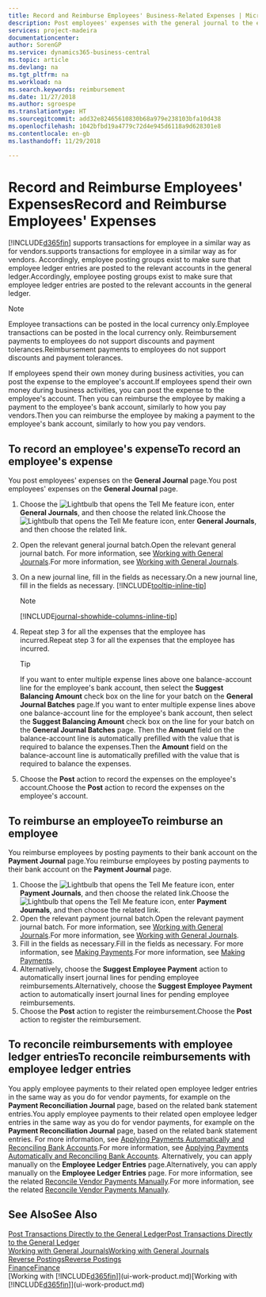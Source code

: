 ```yaml
---
title: Record and Reimburse Employees' Business-Related Expenses | Microsoft Docs
description: Post employees' expenses with the general journal to the employee's account and later post a payment to the employee's bank account to reimburse for the business-related expense.
services: project-madeira
documentationcenter: 
author: SorenGP
ms.service: dynamics365-business-central
ms.topic: article
ms.devlang: na
ms.tgt_pltfrm: na
ms.workload: na
ms.search.keywords: reimbursement
ms.date: 11/27/2018
ms.author: sgroespe
ms.translationtype: HT
ms.sourcegitcommit: add32e82465610830b68a979e238103bfa10d438
ms.openlocfilehash: 1042bfbd19a4779c72d4e945d6118a9d628301e8
ms.contentlocale: en-gb
ms.lasthandoff: 11/29/2018

---
```

# <a name="record-and-reimburse-employees-expenses"></a><span data-ttu-id="bee6a-103">Record and Reimburse Employees' Expenses</span><span class="sxs-lookup"><span data-stu-id="bee6a-103">Record and Reimburse Employees' Expenses</span></span>
[!INCLUDE[d365fin](includes/d365fin_md.md)] <span data-ttu-id="bee6a-104">supports transactions for employee in a similar way as for vendors.</span><span class="sxs-lookup"><span data-stu-id="bee6a-104">supports transactions for employee in a similar way as for vendors.</span></span> <span data-ttu-id="bee6a-105">Accordingly, employee posting groups exist to make sure that employee ledger entries are posted to the relevant accounts in the general ledger.</span><span class="sxs-lookup"><span data-stu-id="bee6a-105">Accordingly, employee posting groups exist to make sure that employee ledger entries are posted to the relevant accounts in the general ledger.</span></span>

> [!NOTE]  
> <span data-ttu-id="bee6a-106">Employee transactions can be posted in the local currency only.</span><span class="sxs-lookup"><span data-stu-id="bee6a-106">Employee transactions can be posted in the local currency only.</span></span> <span data-ttu-id="bee6a-107">Reimbursement payments to employees do not support discounts and payment tolerances.</span><span class="sxs-lookup"><span data-stu-id="bee6a-107">Reimbursement payments to employees do not support discounts and payment tolerances.</span></span>

<span data-ttu-id="bee6a-108">If employees spend their own money during business activities, you can post the expense to the employee's account.</span><span class="sxs-lookup"><span data-stu-id="bee6a-108">If employees spend their own money during business activities, you can post the expense to the employee's account.</span></span> <span data-ttu-id="bee6a-109">Then you can reimburse the employee by making a payment to the employee's bank account, similarly to how you pay vendors.</span><span class="sxs-lookup"><span data-stu-id="bee6a-109">Then you can reimburse the employee by making a payment to the employee's bank account, similarly to how you pay vendors.</span></span>

## <a name="to-record-an-employees-expense"></a><span data-ttu-id="bee6a-110">To record an employee's expense</span><span class="sxs-lookup"><span data-stu-id="bee6a-110">To record an employee's expense</span></span>
<span data-ttu-id="bee6a-111">You post employees' expenses on the **General Journal** page.</span><span class="sxs-lookup"><span data-stu-id="bee6a-111">You post employees' expenses on the **General Journal** page.</span></span>
1. <span data-ttu-id="bee6a-112">Choose the ![Lightbulb that opens the Tell Me feature](media/ui-search/search_small.png "Tell me what you want to do") icon, enter **General Journals**, and then choose the related link.</span><span class="sxs-lookup"><span data-stu-id="bee6a-112">Choose the ![Lightbulb that opens the Tell Me feature](media/ui-search/search_small.png "Tell me what you want to do") icon, enter **General Journals**, and then choose the related link.</span></span>
2. <span data-ttu-id="bee6a-113">Open the relevant general journal batch.</span><span class="sxs-lookup"><span data-stu-id="bee6a-113">Open the relevant general journal batch.</span></span> <span data-ttu-id="bee6a-114">For more information, see [Working with General Journals](ui-work-general-journals.md).</span><span class="sxs-lookup"><span data-stu-id="bee6a-114">For more information, see [Working with General Journals](ui-work-general-journals.md).</span></span>
3. <span data-ttu-id="bee6a-115">On a new journal line, fill in the fields as necessary.</span><span class="sxs-lookup"><span data-stu-id="bee6a-115">On a new journal line, fill in the fields as necessary.</span></span> [!INCLUDE[tooltip-inline-tip](includes/tooltip-inline-tip_md.md)]    

    > [!NOTE]
    > [!INCLUDE[journal-showhide-columns-inline-tip](includes/journal-showhide-columns-inline-tip.md)]
4. <span data-ttu-id="bee6a-116">Repeat step 3 for all the expenses that the employee has incurred.</span><span class="sxs-lookup"><span data-stu-id="bee6a-116">Repeat step 3 for all the expenses that the employee has incurred.</span></span>

    > [!TIP]  
    > <span data-ttu-id="bee6a-117">If you want to enter multiple expense lines above one balance-account line for the employee's bank account, then select the **Suggest Balancing Amount** check box on the line for your batch on the **General Journal Batches** page.</span><span class="sxs-lookup"><span data-stu-id="bee6a-117">If you want to enter multiple expense lines above one balance-account line for the employee's bank account, then select the **Suggest Balancing Amount** check box on the line for your batch on the **General Journal Batches** page.</span></span> <span data-ttu-id="bee6a-118">Then the **Amount** field on the balance-account line is automatically prefilled with the value that is required to balance the expenses.</span><span class="sxs-lookup"><span data-stu-id="bee6a-118">Then the **Amount** field on the balance-account line is automatically prefilled with the value that is required to balance the expenses.</span></span>
5. <span data-ttu-id="bee6a-119">Choose the **Post** action to record the expenses on the employee's account.</span><span class="sxs-lookup"><span data-stu-id="bee6a-119">Choose the **Post** action to record the expenses on the employee's account.</span></span>

## <a name="to-reimburse-an-employee"></a><span data-ttu-id="bee6a-120">To reimburse an employee</span><span class="sxs-lookup"><span data-stu-id="bee6a-120">To reimburse an employee</span></span>
<span data-ttu-id="bee6a-121">You reimburse employees by posting payments to their bank account on the **Payment Journal** page.</span><span class="sxs-lookup"><span data-stu-id="bee6a-121">You reimburse employees by posting payments to their bank account on the **Payment Journal** page.</span></span>
1. <span data-ttu-id="bee6a-122">Choose the ![Lightbulb that opens the Tell Me feature](media/ui-search/search_small.png "Tell me what you want to do") icon, enter **Payment Journals**, and then choose the related link.</span><span class="sxs-lookup"><span data-stu-id="bee6a-122">Choose the ![Lightbulb that opens the Tell Me feature](media/ui-search/search_small.png "Tell me what you want to do") icon, enter **Payment Journals**, and then choose the related link.</span></span>
2. <span data-ttu-id="bee6a-123">Open the relevant payment journal batch.</span><span class="sxs-lookup"><span data-stu-id="bee6a-123">Open the relevant payment journal batch.</span></span> <span data-ttu-id="bee6a-124">For more information, see [Working with General Journals](ui-work-general-journals.md).</span><span class="sxs-lookup"><span data-stu-id="bee6a-124">For more information, see [Working with General Journals](ui-work-general-journals.md).</span></span>
3. <span data-ttu-id="bee6a-125">Fill in the fields as necessary.</span><span class="sxs-lookup"><span data-stu-id="bee6a-125">Fill in the fields as necessary.</span></span> <span data-ttu-id="bee6a-126">For more information, see [Making Payments](payables-make-payments.md).</span><span class="sxs-lookup"><span data-stu-id="bee6a-126">For more information, see [Making Payments](payables-make-payments.md).</span></span>
4. <span data-ttu-id="bee6a-127">Alternatively, choose the **Suggest Employee Payment** action to automatically insert journal lines for pending employee reimbursements.</span><span class="sxs-lookup"><span data-stu-id="bee6a-127">Alternatively, choose the **Suggest Employee Payment** action to automatically insert journal lines for pending employee reimbursements.</span></span>
5. <span data-ttu-id="bee6a-128">Choose the **Post** action to register the reimbursement.</span><span class="sxs-lookup"><span data-stu-id="bee6a-128">Choose the **Post** action to register the reimbursement.</span></span>  

## <a name="to-reconcile-reimbursements-with-employee-ledger-entries"></a><span data-ttu-id="bee6a-129">To reconcile reimbursements with employee ledger entries</span><span class="sxs-lookup"><span data-stu-id="bee6a-129">To reconcile reimbursements with employee ledger entries</span></span>
<span data-ttu-id="bee6a-130">You apply employee payments to their related open employee ledger entries in the same way as you do for vendor payments, for example on the **Payment Reconciliation Journal** page, based on the related bank statement entries.</span><span class="sxs-lookup"><span data-stu-id="bee6a-130">You apply employee payments to their related open employee ledger entries in the same way as you do for vendor payments, for example on the **Payment Reconciliation Journal** page, based on the related bank statement entries.</span></span> <span data-ttu-id="bee6a-131">For more information, see [Applying Payments Automatically and Reconciling Bank Accounts](receivables-apply-payments-auto-reconcile-bank-accounts.md).</span><span class="sxs-lookup"><span data-stu-id="bee6a-131">For more information, see [Applying Payments Automatically and Reconciling Bank Accounts](receivables-apply-payments-auto-reconcile-bank-accounts.md).</span></span> <span data-ttu-id="bee6a-132">Alternatively, you can apply manually on the **Employee Ledger Entries** page.</span><span class="sxs-lookup"><span data-stu-id="bee6a-132">Alternatively, you can apply manually on the **Employee Ledger Entries** page.</span></span> <span data-ttu-id="bee6a-133">For more information, see the related [Reconcile Vendor Payments Manually](payables-how-apply-purchase-transactions-manually.md).</span><span class="sxs-lookup"><span data-stu-id="bee6a-133">For more information, see the related [Reconcile Vendor Payments Manually](payables-how-apply-purchase-transactions-manually.md).</span></span>  

## <a name="see-also"></a><span data-ttu-id="bee6a-134">See Also</span><span class="sxs-lookup"><span data-stu-id="bee6a-134">See Also</span></span>
[<span data-ttu-id="bee6a-135">Post Transactions Directly to the General Ledger</span><span class="sxs-lookup"><span data-stu-id="bee6a-135">Post Transactions Directly to the General Ledger</span></span>](finance-how-post-transactions-directly.md)  
[<span data-ttu-id="bee6a-136">Working with General Journals</span><span class="sxs-lookup"><span data-stu-id="bee6a-136">Working with General Journals</span></span>](ui-work-general-journals.md)  
[<span data-ttu-id="bee6a-137">Reverse Postings</span><span class="sxs-lookup"><span data-stu-id="bee6a-137">Reverse Postings</span></span>](finance-how-reverse-journal-posting.md)  
[<span data-ttu-id="bee6a-138">Finance</span><span class="sxs-lookup"><span data-stu-id="bee6a-138">Finance</span></span>](finance.md)  
<span data-ttu-id="bee6a-139">[Working with [!INCLUDE[d365fin](includes/d365fin_md.md)]](ui-work-product.md)</span><span class="sxs-lookup"><span data-stu-id="bee6a-139">[Working with [!INCLUDE[d365fin](includes/d365fin_md.md)]](ui-work-product.md)</span></span>  

